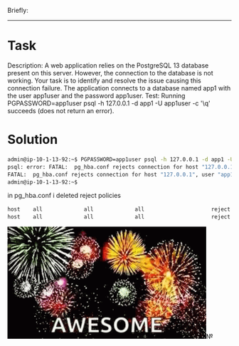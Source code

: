 Briefly:



---

# Task
Description: A web application relies on the PostgreSQL 13 database present on this server. 
However, the connection to the database is not working. 
Your task is to identify and resolve the issue causing this connection failure.
The application connects to a database named app1 with the user app1user and the password app1user.
Test: Running PGPASSWORD=app1user psql -h 127.0.0.1 -d app1 -U app1user -c '\q' succeeds (does not return an error).
# Solution
```bash
admin@ip-10-1-13-92:~$ PGPASSWORD=app1user psql -h 127.0.0.1 -d app1 -U app1user -c '\q'
psql: error: FATAL:  pg_hba.conf rejects connection for host "127.0.0.1", user "app1user", database "app1", SSL on
FATAL:  pg_hba.conf rejects connection for host "127.0.0.1", user "app1user", database "app1", SSL off
admin@ip-10-1-13-92:~$ 
```
in pg_hba.conf i deleted reject policies
```bash
host    all             all             all                     reject
host    all             all             all                     reject
```
![img.png](img.png)№